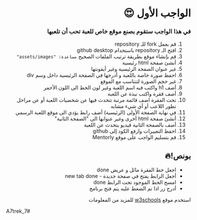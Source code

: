 <div dir=rtl>
  
# الواجب الأول 😍
### في هذا الواجب ستقوم بصنع موقع خاص للعبة تحب أن تلعبها
 
1) قم بعمل fork للـ repository
2) افتح الـ repository باستخدام github desktop
3) قم بإنشاء موقع بطريقة ترتيب الملفات الصحيح   `مساعدة: "assets/images"`
4) أنشئ صفحة html رئيسية
5) غير عنوان الصفحة الرئيسية وغير أيقونتها 
6) احفظ صورة خاصة باللعبة و أدرجها في الصفحة الرئيسية داخل وسم div 
7) غير حجم الصورة لتتناسب مع الموقع 
8) أضف h1 واكتب فيه اسم اللعبة وغير لون الخط الى اللون الأحمر
9) أضف فقرة واكتب نبذة عن اللعبة
10) تحت الفقرة اضف قائمة مرتبة تتحدث فيها عن شخصيات اللعبة أو عن مراحل تطور اللاعب أو أي شيء مشابه 
11) في نهاية الصفحة الأولى (الرئيسية)  أضف رابط يؤدي الى موقع اللعبة الرسمي
12) أنشئ صفحة html أخرى وغير عنوانها الى "الصفحة الثانية"
13) أضف بالصفحة الثانية فيديو يتحدث عن اللعبة 
14) احفظ التغييرات وارفع الكود إلى github
15) قم بتسليم الواجب على موقع Mentorly

## بونص!🔥

- اجعل خط الفقرة مائل و عريض done
- أجعل الرابط يفتح في صفحة جديدة - new tab done
- امسح الخط الموجود تحت الرابط done
- أدرج زر اذا تم الضغط عليه يتم فتح برنامج

استخدم موقع <a href="https://www.w3schools.com/">w3schools</a> للمزيد من المعلومات

</div>
A7trek_7#
